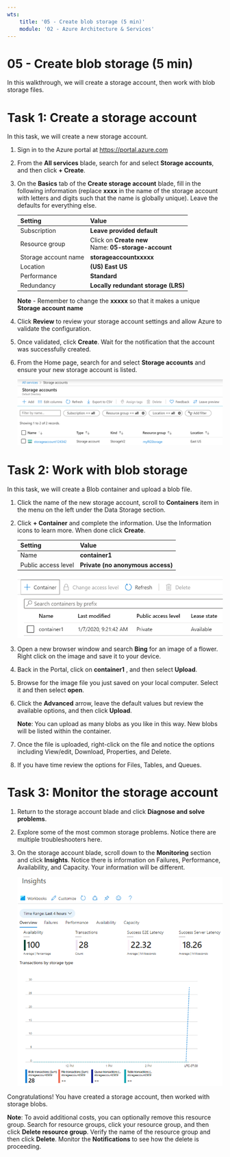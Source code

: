 ```yaml
---
wts:
    title: '05 - Create blob storage (5 min)'
    module: '02 - Azure Architecture & Services'
---
```

# 05 - Create blob storage (5 min)

In this walkthrough, we will create a storage account, then work with blob storage files.

# Task 1: Create a storage account 

In this task, we will create a new storage account. 

1. Sign in to the Azure portal at <a href="https://portal.azure.com" target="_blank"><span style="color: #0066cc;" color="#0066cc">https://portal.azure.com</span></a>

2. From the **All services** blade, search for and select **Storage accounts**, and then click **+ Create**. 

3. On the **Basics** tab of the **Create storage account** blade, fill in the following information (replace **xxxx** in the name of the storage account with letters and digits such that the name is globally unique). Leave the defaults for everything else.

    | Setting | Value | 
    | --- | --- |
    | Subscription | **Leave provided default** |
    | Resource group | Click on **Create new** <br /> Name: **05-storage-account** |
    | Storage account name | **storageaccountxxxxx** |
    | Location | **(US) East US**  |
    | Performance | **Standard** |
    | Redundancy | **Locally redundant storage (LRS)** |
    
    **Note** - Remember to change the **xxxxx** so that it makes a unique **Storage account name**

4. Click **Review** to review your storage account settings and allow Azure to validate the configuration. 

5. Once validated, click **Create**. Wait for the notification that the account was successfully created. 

6. From the Home page, search for and select **Storage accounts** and ensure your new storage account is listed.

    ![Screenshot of the newly created storage account in the Azure portal .](../images/M02-0501.png)

# Task 2: Work with blob storage

In this task, we will create a Blob container and upload a blob file. 

1. Click the name of the new storage account, scroll to **Containers** item in the menu on the left under the Data Storage section. 

2. Click **+ Container** and complete the information. Use the Information icons to learn more. When done click **Create**.


    | Setting | Value |
    | --- | --- |
    | Name | **container1**  |
    | Public access level| **Private (no anonymous access)** |
  

    ![Screenshot of the newly created blob container in the storage account in the Azure portal.](../images/M02-0502.png)

4. Open a new browser window and search **Bing** for an image of a flower. Right click on the image and save it to your device. 

6. Back in the Portal, click on **container1** , and then select **Upload**.

5. Browse for the image file you just saved on your local computer. Select it and then select **open**.

   
6. Click the **Advanced** arrow, leave the default values but review the available options, and then click **Upload**.

    **Note**: You can upload as many blobs as you like in this way. New blobs will be listed within the container.

7. Once the file is uploaded, right-click on the file and notice the options including View/edit, Download, Properties, and Delete. 

8. If you have time review the options for Files, Tables, and Queues.

# Task 3: Monitor the storage account

1. Return to the storage account blade and click **Diagnose and solve problems**. 

2. Explore some of the most common storage problems. Notice there are multiple troubleshooters here.

3. On the storage account blade, scroll down to the **Monitoring** section and click **Insights**. Notice there is information on Failures, Performance, Availability, and Capacity. Your information will be different.

    ![Screenshot of the storage account Insights page.](../images/M02-0503.PNG)

Congratulations! You have created a storage account, then worked with storage blobs.

**Note**: To avoid additional costs, you can optionally remove this resource group. Search for resource groups, click your resource group, and then click **Delete resource group**. Verify the name of the resource group and then click **Delete**. Monitor the **Notifications** to see how the delete is proceeding.
